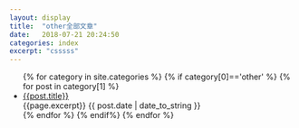 ```yaml
---
layout: display
title:  "other全部文章"
date:   2018-07-21 20:24:50 
categories: index
excerpt: "csssss"
---
```

<ul class="posts-ul">
{% for category in site.categories %}
        {% if category[0]=='other' %}
            {% for post in category[1] %}
            <li>
                <div>
                     <a href="{{post.url}}">{{post.title}}</a>
                </div>
                {{page.excerpt}}
                <span class="post-date">{{ post.date | date_to_string }}</span>
            </li>
            {% endfor %}
        {% endif%}
{% endfor %}
</ul>




